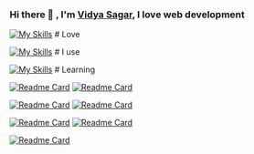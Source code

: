 ### Hi there 👋 , I'm [Vidya Sagar](https://github.com/vidyasagar1432), I love web development

[![My Skills](https://skillicons.dev/icons?i=py,fastapi,html,css,bootstrap,mongodb,postgres,discord)](https://skillicons.dev) # Love

[![My Skills](https://skillicons.dev/icons?i=vscode,linux,git,github,vercel,heroku)](https://skillicons.dev) # I use 

[![My Skills](https://skillicons.dev/icons?i=js,vue,tailwind,go)](https://skillicons.dev) # Learning


[![Readme Card](https://github-readme-stats.vercel.app/api/pin/?username=tiangolo&repo=fastapi&bg_color=0D1117&border_color=161B22)](https://github.com/tiangolo/fastapi)     [![Readme Card](https://github-readme-stats.vercel.app/api/pin/?username=tiangolo&repo=sqlmodel&bg_color=0D1117&border_color=161B22)](https://github.com/tiangolo/sqlmodel)
 

[![Readme Card](https://github-readme-stats.vercel.app/api/pin/?username=pydantic&repo=pydantic&bg_color=0D1117&border_color=161B22)](https://github.com/pydantic/pydantic)    [![Readme Card](https://github-readme-stats.vercel.app/api/pin/?username=pydantic&repo=FastUI&bg_color=0D1117&border_color=161B22)](https://github.com/pydantic/FastUI)

[![Readme Card](https://github-readme-stats.vercel.app/api/pin/?username=vinta&repo=awesome-python&bg_color=0D1117&border_color=161B22)](https://github.com/vinta/awesome-python)      [![Readme Card](https://github-readme-stats.vercel.app/api/pin/?username=mahmoud&repo=awesome-python-applications&bg_color=0D1117&border_color=161B22)](https://github.com/mahmoud/awesome-python-applications)

[![Readme Card](https://github-readme-stats.vercel.app/api/pin/?username=mjhea0&repo=awesome-fastapi&bg_color=0D1117&border_color=161B22)](https://github.com/mjhea0/awesome-fastapi)
